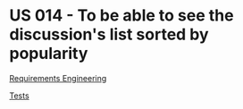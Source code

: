 # US 014 - To be able to see the discussion's list sorted by popularity

[Requirements Engineering](01.requirements-engineering/readme.md)

[Tests](02.tests/readme.md)
 
